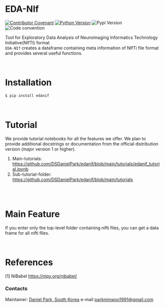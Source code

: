# EDA-NIf
[![Contributor Covenant](https://img.shields.io/badge/contributor%20covenant-v2.0%20adopted-black.svg)](code_of_conduct.md)
[![Python Version](https://img.shields.io/badge/python-3.6%2C3.7%2C3.8-black.svg)](code_of_conduct.md)
![Pypi Version](https://img.shields.io/pypi/v/edanif.svg)
![Code convention](https://img.shields.io/badge/code%20convention-pep8-black)

Tool for Exploratory Data Analysis of Neuroimaging Informatics Technology Initiative(NIfTI) format <br>
`EDA-NIf` creates a dataframe containing meta information of NIfTi file format and provides several useful functions.

<br>

# Installation
  ```cmd
  $ pip install edanif
  ```
<Br>

# Tutorial
We provide tutorial notebooks for all the features we offer. We plan to provide additional docstrings or documentation from the official distribution version (major version 1 or higher).

1. Main-tutorials: https://github.com/DSDanielPark/edanif/blob/main/tutorials/edanif_tutorial.ipynb
2. Sub-tutorial-folder: https://github.com/DSDanielPark/edanif/blob/main/tutorials

<br>
<br>

# Main Feature
If you enter only the top-level folder containing nifti files, you can get a data frame for all nifti files.

<br>

# References
[1] NiBabel https://nipy.org/nibabel/


### Contacts
Maintainer: [Daniel Park, South Korea](https://github.com/DSDanielPark) 
e-mail parkminwoo1991@gmail.com
